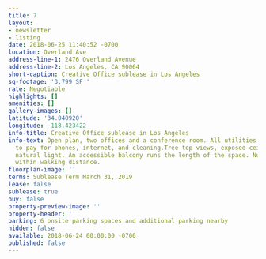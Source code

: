 ```yaml
---
title: 7
layout:
- newsletter
- listing
date: 2018-06-25 11:40:52 -0700
location: Overland Ave
address-line-1: 2476 Overland Avenue
address-line-2: Los Angeles, CA 90064
short-caption: Creative Office sublease in Los Angeles
sq-footage: '3,799 SF '
rate: Negotiable
highlights: []
amenities: []
gallery-images: []
latitude: '34.040920'
longitude: -118.423422
info-title: Creative Office sublease in Los Angeles
info-text: Open plan, two offices and a conference room. All utilities included, tenant
  to pay for phones, internet, and cleaning.Tree top views, exposed ceilings and abundant
  natural light. An accessible balcony runs the length of the space. Numerous amenities
  within walking distance.
floorplan-image: ''
terms: Sublease Term March 31, 2019
lease: false
sublease: true
buy: false
property-preview-image: ''
property-header: ''
parking: 6 onsite parking spaces and additional parking nearby
hidden: false
available: 2018-06-24 00:00:00 -0700
published: false
---
```

